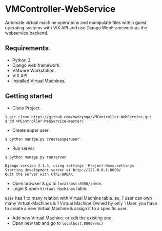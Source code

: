 # VMController-WebService
Automate virtual machine operations and manipulate files within guest operating systems with VIX API and use Django WebFramework as the webservice backend.

## Requirements
- Python 3.
- Django web framework.
- VMware Workstation.
- VIX API
- Installed Virtual Machines.

## Getting started
- Clone Project.
```
$ git clone https://github.com/madeyoga/VMController-WebService.git
$ cd VMController-WebService-master/
```
- Create super user
```
$ python manage.py createsuperuser
```
- Run server.
```
$ python manage.py runserver

Django version 2.1.3, using settings 'Project-Name.settings'
Starting development server at http://127.0.0.1:8000/
Quit the server with CTRL-BREAK.
```
- Open browser & go to `localhost:8000/admin`. 
- Login & open `Virtual Machines` table.

`User` has 1 to many relation with Virtual Machine table. so, 1 user can own many Virtual-Machines & 1 Virtual Machine Owned by only 1 User.
you have to create a new Virtual Machine & assign it to a specific user.

- Add new Virtual Machine. or edit the existing one.
- Open new tab and go to `localhost:8000/vmc/`
